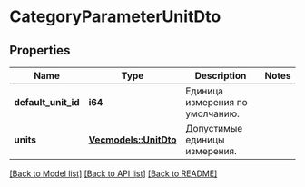 # CategoryParameterUnitDto

## Properties

Name | Type | Description | Notes
------------ | ------------- | ------------- | -------------
**default_unit_id** | **i64** | Единица измерения по умолчанию. | 
**units** | [**Vec<models::UnitDto>**](UnitDTO.md) | Допустимые единицы измерения. | 

[[Back to Model list]](../README.md#documentation-for-models) [[Back to API list]](../README.md#documentation-for-api-endpoints) [[Back to README]](../README.md)



